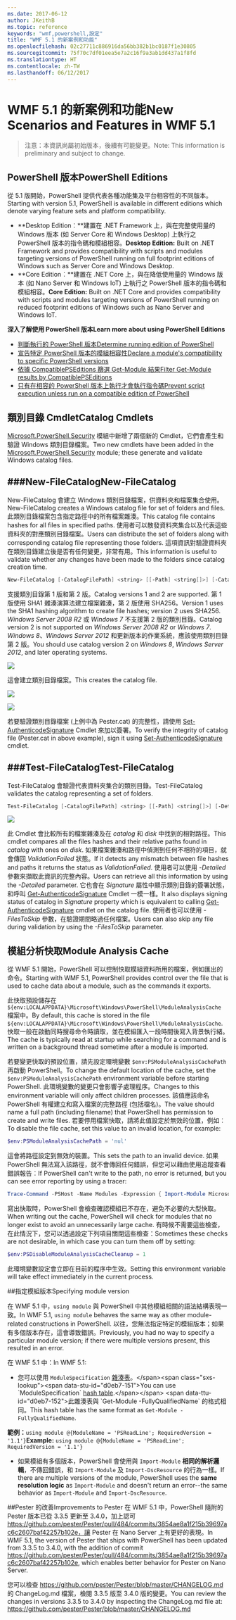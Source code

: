 ```yaml
---
ms.date: 2017-06-12
author: JKeithB
ms.topic: reference
keywords: "wmf,powershell,設定"
title: "WMF 5.1 的新案例和功能"
ms.openlocfilehash: 02c27711c886916da56bb382b1bc0187f1e30805
ms.sourcegitcommit: 75f70c7df01eea5e7a2c16f9a3ab1dd437a1f8fd
ms.translationtype: HT
ms.contentlocale: zh-TW
ms.lasthandoff: 06/12/2017
---
```

# <a name="new-scenarios-and-features-in-wmf-51"></a><span data-ttu-id="d0eb7-103">WMF 5.1 的新案例和功能</span><span class="sxs-lookup"><span data-stu-id="d0eb7-103">New Scenarios and Features in WMF 5.1</span></span> #

> <span data-ttu-id="d0eb7-104">注意：本資訊尚屬初始版本，後續有可能變更。</span><span class="sxs-lookup"><span data-stu-id="d0eb7-104">Note: This information is preliminary and subject to change.</span></span>

## <a name="powershell-editions"></a><span data-ttu-id="d0eb7-105">PowerShell 版本</span><span class="sxs-lookup"><span data-stu-id="d0eb7-105">PowerShell Editions</span></span> ##
<span data-ttu-id="d0eb7-106">從 5.1 版開始，PowerShell 提供代表各種功能集及平台相容性的不同版本。</span><span class="sxs-lookup"><span data-stu-id="d0eb7-106">Starting with version 5.1, PowerShell is available in different editions which denote varying feature sets and platform compatibility.</span></span>

- <span data-ttu-id="d0eb7-107">**Desktop Edition︰**建置在 .NET Framework 上，與在完整使用量的 Windows 版本 (如 Server Core 和 Windows Desktop) 上執行之 PowerShell 版本的指令碼和模組相容。</span><span class="sxs-lookup"><span data-stu-id="d0eb7-107">**Desktop Edition:** Built on .NET Framework and provides compatibility with scripts and modules targeting versions of PowerShell running on full footprint editions of Windows such as Server Core and Windows Desktop.</span></span>
- <span data-ttu-id="d0eb7-108">**Core Edition︰**建置在 .NET Core 上，與在降低使用量的 Windows 版本 (如 Nano Server 和 Windows IoT) 上執行之 PowerShell 版本的指令碼和模組相容。</span><span class="sxs-lookup"><span data-stu-id="d0eb7-108">**Core Edition:** Built on .NET Core and provides compatibility with scripts and modules targeting versions of PowerShell running on reduced footprint editions of Windows such as Nano Server and Windows IoT.</span></span>

<span data-ttu-id="d0eb7-109">**深入了解使用 PowerShell 版本**</span><span class="sxs-lookup"><span data-stu-id="d0eb7-109">**Learn more about using PowerShell Editions**</span></span>
- [<span data-ttu-id="d0eb7-110">判斷執行的 PowerShell 版本</span><span class="sxs-lookup"><span data-stu-id="d0eb7-110">Determine running edition of PowerShell</span></span>]()
- [<span data-ttu-id="d0eb7-111">宣告特定 PowerShell 版本的模組相容性</span><span class="sxs-lookup"><span data-stu-id="d0eb7-111">Declare a module's compatibility to specific PowerShell versions</span></span>]()
- [<span data-ttu-id="d0eb7-112">依據 CompatiblePSEditions 篩選 Get-Module 結果</span><span class="sxs-lookup"><span data-stu-id="d0eb7-112">Filter Get-Module results by CompatiblePSEditions</span></span>]()
- [<span data-ttu-id="d0eb7-113">只有在相容的 PowerShell 版本上執行才會執行指令碼</span><span class="sxs-lookup"><span data-stu-id="d0eb7-113">Prevent script execution unless run on a compatible edition of PowerShell</span></span>]()

## <a name="catalog-cmdlets"></a><span data-ttu-id="d0eb7-114">類別目錄 Cmdlet</span><span class="sxs-lookup"><span data-stu-id="d0eb7-114">Catalog Cmdlets</span></span>  

<span data-ttu-id="d0eb7-115">[Microsoft.PowerShell.Security](https://technet.microsoft.com/en-us/library/hh847877.aspx) 模組中新增了兩個新的 Cmdlet，它們會產生和驗證 Windows 類別目錄檔案。</span><span class="sxs-lookup"><span data-stu-id="d0eb7-115">Two new cmdlets have been added in the [Microsoft.PowerShell.Security](https://technet.microsoft.com/en-us/library/hh847877.aspx) module; these generate and validate Windows catalog files.</span></span>  

###<a name="new-filecatalog"></a><span data-ttu-id="d0eb7-116">New-FileCatalog</span><span class="sxs-lookup"><span data-stu-id="d0eb7-116">New-FileCatalog</span></span> 
--------------------------------

<span data-ttu-id="d0eb7-117">New-FileCatalog 會建立 Windows 類別目錄檔案，供資料夾和檔案集合使用。</span><span class="sxs-lookup"><span data-stu-id="d0eb7-117">New-FileCatalog creates a Windows catalog file for set of folders and files.</span></span> <span data-ttu-id="d0eb7-118">此類別目錄檔案包含指定路徑中的所有檔案雜湊。</span><span class="sxs-lookup"><span data-stu-id="d0eb7-118">This catalog file contains hashes for all files in specified paths.</span></span> <span data-ttu-id="d0eb7-119">使用者可以散發資料夾集合以及代表這些資料夾的對應類別目錄檔案。</span><span class="sxs-lookup"><span data-stu-id="d0eb7-119">Users can distribute the set of folders along with corresponding catalog file representing those folders.</span></span> <span data-ttu-id="d0eb7-120">這項資訊對驗證資料夾在類別目錄建立後是否有任何變更，非常有用。</span><span class="sxs-lookup"><span data-stu-id="d0eb7-120">This information is useful to validate whether any changes have been made to the folders since catalog creation time.</span></span>    

```PowerShell
New-FileCatalog [-CatalogFilePath] <string> [[-Path] <string[]>] [-CatalogVersion <int>] [-WhatIf] [-Confirm] [<CommonParameters>]
```
<span data-ttu-id="d0eb7-121">支援類別目錄第 1 版和第 2 版。</span><span class="sxs-lookup"><span data-stu-id="d0eb7-121">Catalog versions 1 and 2 are supported.</span></span> <span data-ttu-id="d0eb7-122">第 1 版使用 SHA1 雜湊演算法建立檔案雜湊，第 2 版使用 SHA256。</span><span class="sxs-lookup"><span data-stu-id="d0eb7-122">Version 1 uses the SHA1 hashing algorithm to create file hashes; version 2 uses SHA256.</span></span> <span data-ttu-id="d0eb7-123">*Windows Server 2008 R2* 或 *Windows 7* 不支援第 2 版的類別目錄。</span><span class="sxs-lookup"><span data-stu-id="d0eb7-123">Catalog version 2 is not supported on *Windows Server 2008 R2* or *Windows 7*.</span></span> <span data-ttu-id="d0eb7-124">*Windows 8*、*Windows Server 2012* 和更新版本的作業系統，應該使用類別目錄第 2 版。</span><span class="sxs-lookup"><span data-stu-id="d0eb7-124">You should use catalog version 2 on *Windows 8*, *Windows Server 2012*, and later operating systems.</span></span>  

![](../images/NewFileCatalog.jpg)

<span data-ttu-id="d0eb7-125">這會建立類別目錄檔案。</span><span class="sxs-lookup"><span data-stu-id="d0eb7-125">This creates the catalog file.</span></span> 

![](../images/CatalogFile1.jpg)  

![](../images/CatalogFile2.jpg) 

<span data-ttu-id="d0eb7-126">若要驗證類別目錄檔案 (上例中為 Pester.cat) 的完整性，請使用 [Set-AuthenticodeSignature](https://technet.microsoft.com/library/hh849819.aspx) Cmdlet 來加以簽署。</span><span class="sxs-lookup"><span data-stu-id="d0eb7-126">To verify the integrity of catalog file (Pester.cat in above example), sign it using [Set-AuthenticodeSignature](https://technet.microsoft.com/library/hh849819.aspx) cmdlet.</span></span>   


###<a name="test-filecatalog"></a><span data-ttu-id="d0eb7-127">Test-FileCatalog</span><span class="sxs-lookup"><span data-stu-id="d0eb7-127">Test-FileCatalog</span></span> 
--------------------------------

<span data-ttu-id="d0eb7-128">Test-FileCatalog 會驗證代表資料夾集合的類別目錄。</span><span class="sxs-lookup"><span data-stu-id="d0eb7-128">Test-FileCatalog validates the catalog representing a set of folders.</span></span> 

```PowerShell
Test-FileCatalog [-CatalogFilePath] <string> [[-Path] <string[]>] [-Detailed] [-FilesToSkip <string[]>] [-WhatIf] [-Confirm] [<CommonParameters>]
```

![](../images/TestFileCatalog.jpg)

<span data-ttu-id="d0eb7-129">此 Cmdlet 會比較所有的檔案雜湊及在 *catalog* 和 *disk* 中找到的相對路徑。</span><span class="sxs-lookup"><span data-stu-id="d0eb7-129">This cmdlet compares all the files hashes and their relative paths found in *catalog* with ones on *disk*.</span></span> <span data-ttu-id="d0eb7-130">如果檔案雜湊和路徑中偵測到任何不相符的項目，就會傳回 *ValidationFailed* 狀態。</span><span class="sxs-lookup"><span data-stu-id="d0eb7-130">If it detects any mismatch between file hashes and paths it returns the status as *ValidationFailed*.</span></span> <span data-ttu-id="d0eb7-131">使用者可以使用 *-Detailed* 參數來擷取此資訊的完整內容。</span><span class="sxs-lookup"><span data-stu-id="d0eb7-131">Users can retrieve all this information by using the *-Detailed* parameter.</span></span> <span data-ttu-id="d0eb7-132">它也會在 *Signature* 屬性中顯示類別目錄的簽署狀態，和呼叫 [Get-AuthenticodeSignature](https://technet.microsoft.com/en-us/library/hh849805.aspx) Cmdlet 一模一樣。</span><span class="sxs-lookup"><span data-stu-id="d0eb7-132">It also displays signing status of catalog in *Signature* property which is equivalent to calling [Get-AuthenticodeSignature](https://technet.microsoft.com/en-us/library/hh849805.aspx) cmdlet on the catalog file.</span></span> <span data-ttu-id="d0eb7-133">使用者也可以使用 *-FilesToSkip* 參數，在驗證期間略過任何檔案。</span><span class="sxs-lookup"><span data-stu-id="d0eb7-133">Users can also skip any file during validation by using the *-FilesToSkip* parameter.</span></span> 


## <a name="module-analysis-cache"></a><span data-ttu-id="d0eb7-134">模組分析快取</span><span class="sxs-lookup"><span data-stu-id="d0eb7-134">Module Analysis Cache</span></span> ##
<span data-ttu-id="d0eb7-135">從 WMF 5.1 開始，PowerShell 可以控制快取模組資料所用的檔案，例如匯出的命令。</span><span class="sxs-lookup"><span data-stu-id="d0eb7-135">Starting with WMF 5.1, PowerShell provides control over the file that is used to cache data about a module, such as the commands it exports.</span></span>

<span data-ttu-id="d0eb7-136">此快取預設儲存在 `${env:LOCALAPPDATA}\Microsoft\Windows\PowerShell\ModuleAnalysisCache` 檔案中。</span><span class="sxs-lookup"><span data-stu-id="d0eb7-136">By default, this cache is stored in the file `${env:LOCALAPPDATA}\Microsoft\Windows\PowerShell\ModuleAnalysisCache`.</span></span>
<span data-ttu-id="d0eb7-137">快取一般在啟動同時搜尋命令時讀取，並在模組匯入一段時間後寫入背景執行緒。</span><span class="sxs-lookup"><span data-stu-id="d0eb7-137">The cache is typically read at startup while searching for a command and is written on a background thread sometime after a module is imported.</span></span>

<span data-ttu-id="d0eb7-138">若要變更快取的預設位置，請先設定環境變數 `$env:PSModuleAnalysisCachePath` 再啟動 PowerShell。</span><span class="sxs-lookup"><span data-stu-id="d0eb7-138">To change the default location of the cache, set the `$env:PSModuleAnalysisCachePath` environment variable before starting PowerShell.</span></span> <span data-ttu-id="d0eb7-139">此環境變數的變更只會影響子處理程序。</span><span class="sxs-lookup"><span data-stu-id="d0eb7-139">Changes to this environment variable will only affect children processes.</span></span> <span data-ttu-id="d0eb7-140">該值應該命名 PowerShell 有權建立和寫入檔案的完整路徑 (包括檔名)。</span><span class="sxs-lookup"><span data-stu-id="d0eb7-140">The value should name a full path (including filename) that PowerShell has permission to create and write files.</span></span> <span data-ttu-id="d0eb7-141">若要停用檔案快取，請將此值設定於無效的位置，例如︰</span><span class="sxs-lookup"><span data-stu-id="d0eb7-141">To disable the file cache, set this value to an invalid location, for example:</span></span>

```PowerShell
$env:PSModuleAnalysisCachePath = 'nul'
```

<span data-ttu-id="d0eb7-142">這會將路徑設定到無效的裝置。</span><span class="sxs-lookup"><span data-stu-id="d0eb7-142">This sets the path to an invalid device.</span></span> <span data-ttu-id="d0eb7-143">如果 PowerShell 無法寫入該路徑，就不會傳回任何錯誤，但您可以藉由使用追蹤查看錯誤報告︰</span><span class="sxs-lookup"><span data-stu-id="d0eb7-143">If PowerShell can't write to the path, no error is returned, but you can see error reporting by using a tracer:</span></span>

```PowerShell
Trace-Command -PSHost -Name Modules -Expression { Import-Module Microsoft.PowerShell.Management -Force }
```

<span data-ttu-id="d0eb7-144">寫出快取時，PowerShell 會檢查確認模組已不存在，避免不必要的大型快取。</span><span class="sxs-lookup"><span data-stu-id="d0eb7-144">When writing out the cache, PowerShell will check for modules that no longer exist to avoid an unnecessarily large cache.</span></span>
<span data-ttu-id="d0eb7-145">有時候不需要這些檢查，在此情況下，您可以透過設定下列項目關閉這些檢查：</span><span class="sxs-lookup"><span data-stu-id="d0eb7-145">Sometimes these checks are not desirable, in which case you can turn them off by setting:</span></span>

```PowerShell
$env:PSDisableModuleAnalysisCacheCleanup = 1
```

<span data-ttu-id="d0eb7-146">此環境變數設定會立即在目前的程序中生效。</span><span class="sxs-lookup"><span data-stu-id="d0eb7-146">Setting this environment variable will take effect immediately in the current process.</span></span>

##<a name="specifying-module-version"></a><span data-ttu-id="d0eb7-147">指定模組版本</span><span class="sxs-lookup"><span data-stu-id="d0eb7-147">Specifying module version</span></span>

<span data-ttu-id="d0eb7-148">在 WMF 5.1 中，`using module` 與 PowerShell 中其他模組相關的語法結構表現一致。</span><span class="sxs-lookup"><span data-stu-id="d0eb7-148">In WMF 5.1, `using module` behaves the same way as other module-related constructions in PowerShell.</span></span> <span data-ttu-id="d0eb7-149">以往，您無法指定特定的模組版本；如果有多個版本存在，這會導致錯誤。</span><span class="sxs-lookup"><span data-stu-id="d0eb7-149">Previously, you had no way to specify a particular module version; if there were multiple versions present, this resulted in an error.</span></span>


<span data-ttu-id="d0eb7-150">在 WMF 5.1 中：</span><span class="sxs-lookup"><span data-stu-id="d0eb7-150">In WMF 5.1:</span></span>

* <span data-ttu-id="d0eb7-151">您可以使用 `ModuleSpecification` [雜湊表](https://msdn.microsoft.com/en-us/library/jj136290(v=vs.85).aspx)。</span><span class="sxs-lookup"><span data-stu-id="d0eb7-151">You can use `ModuleSpecification` [hash table](https://msdn.microsoft.com/en-us/library/jj136290(v=vs.85).aspx).</span></span> <span data-ttu-id="d0eb7-152">此雜湊表與 `Get-Module -FullyQualifiedName` 的格式相同。</span><span class="sxs-lookup"><span data-stu-id="d0eb7-152">This hash table has the same format as `Get-Module -FullyQualifiedName`.</span></span>

<span data-ttu-id="d0eb7-153">**範例：**`using module @{ModuleName = 'PSReadLine'; RequiredVersion = '1.1'}`</span><span class="sxs-lookup"><span data-stu-id="d0eb7-153">**Example:** `using module @{ModuleName = 'PSReadLine'; RequiredVersion = '1.1'}`</span></span>

* <span data-ttu-id="d0eb7-154">如果模組有多個版本，PowerShell 會使用與 `Import-Module` **相同的解析邏輯**，不傳回錯誤，和 `Import-Module` 及 `Import-DscResource` 的行為一樣。</span><span class="sxs-lookup"><span data-stu-id="d0eb7-154">If there are multiple versions of the module, PowerShell uses the **same resolution logic** as `Import-Module` and doesn't return an error--the same behavior as `Import-Module` and `Import-DscResource`.</span></span>


##<a name="improvements-to-pester"></a><span data-ttu-id="d0eb7-155">Pester 的改善</span><span class="sxs-lookup"><span data-stu-id="d0eb7-155">Improvements to Pester</span></span>
<span data-ttu-id="d0eb7-156">在 WMF 5.1 中，PowerShell 隨附的 Pester 版本已從 3.3.5 更新至 3.4.0，加上認可 https://github.com/pester/Pester/pull/484/commits/3854ae8a1f215b39697ac6c2607baf42257b102e，讓 Pester 在 Nano Server 上有更好的表現。</span><span class="sxs-lookup"><span data-stu-id="d0eb7-156">In WMF 5.1, the version of Pester that ships with PowerShell has been updated from 3.3.5 to 3.4.0, with the addition of commit https://github.com/pester/Pester/pull/484/commits/3854ae8a1f215b39697ac6c2607baf42257b102e, which enables better behavior for Pester on Nano Server.</span></span> 

<span data-ttu-id="d0eb7-157">您可以檢查 https://github.com/pester/Pester/blob/master/CHANGELOG.md 的 ChangeLog.md 檔案，檢閱 3.3.5 版至 3.4.0 版的變更。</span><span class="sxs-lookup"><span data-stu-id="d0eb7-157">You can review the changes in versions 3.3.5 to 3.4.0 by inspecting the ChangeLog.md file at: https://github.com/pester/Pester/blob/master/CHANGELOG.md</span></span>


